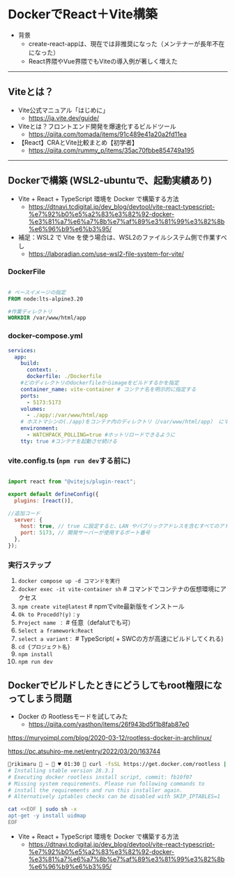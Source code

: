 # DockerでReact＋Vite構築

- 背景
    - create-react-appは、現在では非推奨になった（メンテナーが長年不在になった）
    - React界隈やVue界隈でもViteの導入例が著しく増えた


---


## Viteとは？

- Vite公式マニュアル「はじめに」
    - https://ja.vite.dev/guide/
- Viteとは？フロントエンド開発を爆速化するビルドツール
    - https://qiita.com/tomada/items/91c489e41a20a2fd11ea
- 【React】CRAとVite比較まとめ【初学者】
    - https://qiita.com/rummy_p/items/35ac70fbbe854749a195



---

## Dockerで構築 (WSL2-ubuntuで、起動実績あり)
- Vite + React + TypeScript 環境を Docker で構築する方法
    - https://dtnavi.tcdigital.jp/dev_blog/devtool/vite-react-typescript-%e7%92%b0%e5%a2%83%e3%82%92-docker-%e3%81%a7%e6%a7%8b%e7%af%89%e3%81%99%e3%82%8b%e6%96%b9%e6%b3%95/
- 補足：WSL2 で Vite を使う場合は、WSL2のファイルシステム側で作業すべし
    - https://laboradian.com/use-wsl2-file-system-for-vite/


### DockerFile
```Dockerfile

# ベースイメージの指定 
FROM node:lts-alpine3.20 

#作業ディレクトリ 
WORKDIR /var/www/html/app

```

### docker-compose.yml

```yaml
services:
  app:
    build:
      context: .
      dockerfile: ./Dockerfile
    #どのディレクトリのdockerfileからimageをビルドするかを指定
    container_name: vite-container # コンテナ名を明示的に指定する
    ports:
      - 5173:5173
    volumes:
      - ./app/:/var/www/html/app
    # ホストマシンの(./app)をコンテナ内のディレクトリ（/var/www/html/app） にマウント
    environment:
      - WATCHPACK_POLLING=true #ホットリロードできるように
    tty: true #コンテナを起動させ続ける

```



### vite.config.ts (`npm run dev`する前に)

```javascript

import react from "@vitejs/plugin-react";

export default defineConfig({
  plugins: [react()],

//追加コード
  server: {
    host: true, // true に設定すると、LAN やパブリックアドレスを含むすべてのアドレスをリッスン
    port: 5173, // 開発サーバーが使用するポート番号
  },
});

```

### 実行ステップ

1. `docker compose up -d コマンドを実行`
1. `docker exec -it vite-container sh` # コマンドでコンテナの仮想環境にアクセス
1. `npm create vite@latest` # npmでvite最新版をインストール
1. `Ok to Procedd?(y)：y`
1. `Project name ：`        # 任意（defalutでも可）
1. `Select a framework:React`
1. `select a variant：`     # TypeScript( + SWCの方が高速にビルドしてくれる)
1. `cd {プロジェクト名}`
1. `npm install`
1. `npm run dev`








## Dockerでビルドしたときにどうしてもroot権限になってしまう問題


- Docker の Rootlessモードを試してみた
    - https://qiita.com/yasthon/items/26f943bd5f1b8fab87e0

https://muryoimpl.com/blog/2020-03-12/rootless-docker-in-archlinux/


https://pc.atsuhiro-me.net/entry/2022/03/20/163744


```sh
rikimaru  ~  ♥ 01:30  curl -fsSL https://get.docker.com/rootless | sh
# Installing stable version 28.3.1
# Executing docker rootless install script, commit: fb10f07
# Missing system requirements. Please run following commands to
# install the requirements and run this installer again.
# Alternatively iptables checks can be disabled with SKIP_IPTABLES=1

cat <<EOF | sudo sh -x
apt-get -y install uidmap
EOF
```

- Vite + React + TypeScript 環境を Docker で構築する方法
    - https://dtnavi.tcdigital.jp/dev_blog/devtool/vite-react-typescript-%e7%92%b0%e5%a2%83%e3%82%92-docker-%e3%81%a7%e6%a7%8b%e7%af%89%e3%81%99%e3%82%8b%e6%96%b9%e6%b3%95/











